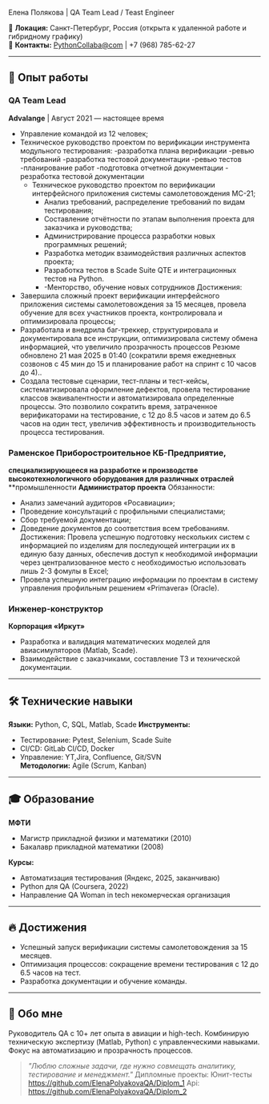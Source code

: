 Елена Полякова | QA Team Lead / Teast Engineer

📍 **Локация:** Санкт-Петербург, Россия (открыта к удаленной работе и гибридному графику)  
📧 **Контакты:** [PythonCollaba@com](mailto:elena.andreevna.polyakova@gmail.com) | +7 (968) 785-62-27  


---

## 🚀 Опыт работы

### **QA Team Lead**  
**Advalange** | Август 2021 — настоящее время  
- Управление командой из 12 человек;
- Техническое руководство проектом по верификации инструмента модульного тестирования:
      -разработка плана верификации
      -ревью требований
      -разработка тестовой документации
      -ревью тестов
      -планирование работ
      -подготовка отчетной документации
      - резработка тестовой документации
  - Техническое руководство проектом по верификации интерфейсного приложения системы
самолетовождения МС-21;
      - Анализ требований, распределение требований по видам тестирования;
      - Составление отчётности по этапам выполнения проекта для заказчика и руководства;
      - Администрирование процесса разработки новых программных решений;
      - Разработка методик взаимодействия различных аспектов проекта;
      - Разработка тестов в Scade Suite QTE и интеграционных тестов на Python.
      - -Менторство, обучение новых сотрудников
Достижения:
 - Завершила сложный проект верификации интерфейсного приложения системы
самолетовождения за 15 месяцев, провела обучение для всех участников проекта,
контролировала и оптимизировала процессы;
- Разработала и внедрила баг-треккер, структурировала и документировала все инструкции,
оптимизировала систему обмена информацией, что увеличило прозрачность процессов
Резюме обновлено 21 мая 2025 в 01:40
(сократили время ежедневных созвонов с 45 мин до 15 и планирование работ на спринт с 10
часов до 4)..
- Создала тестовые сценарии, тест-планы и тест-кейсы, систематизировала оформление
дефектов, провела тестирование классов эквивалентности и автоматизировала определенные
процессы. Это позволило сократить время, затраченное верификаторами на тестирование, с 12
до 8.5 часов и затем до 6.5 часов на один тест, увеличив эффективность и производительность
процесса тестирования.

### **Раменское Приборостроительное КБ-Предприятие,**
**специализирующееся на разработке и производстве**
**высокотехнологичного оборудования для различных отраслей**
**промышленности
**Администратор проекта**
Обязанности:
   - Анализ замечаний аудиторов «Росавиации»;
  - Проведение консультаций с профильными специалистами;
  - Сбор требуемой документации;
  - Доведение документов до соответствия всем требованиям.
Достижения:
Провела успешную подготовку нескольких систем с информацией по изделиям для
последующей интеграции их в единую базу данных, обеспечив доступ к необходимой
информации через централизованное место с необходимостью использовать лишь 2-3 фомулы
в Excel;
- Провела успешную интеграцию информации по проектам в систему управления
профильным решением «Primavera» (Oracle).

### **Инженер-конструктор**  
**Корпорация «Иркут»** 
- Разработка и валидация математических моделей для авиасимуляторов (Matlab, Scade).  
- Взаимодействие с заказчиками, составление ТЗ и технической документации.  

---

## 🛠 Технические навыки  
**Языки:** Python,  C, SQL, Matlab, Scade
**Инструменты:**  
- Тестирование: Pytest, Selenium, Scade Suite  
- CI/CD: GitLab CI/CD, Docker  
- Управление: YT,Jira, Confluence, Git/SVN  
**Методологии:** Agile (Scrum, Kanban) 

---

## 🎓 Образование  
**МФТИ**  
- Магистр прикладной физики и математики (2010)  
- Бакалавр прикладной математики (2008)  

**Курсы:**  
- Автоматизация тестирования (Яндекс, 2025, заканчиваю)  
- Python для QA (Coursera, 2022)
- Направление QA Woman in tech некомерческая организация

---

## 🔥 Достижения  
- Успешный запуск верификации  системы самолетовождения за 15 месяцев.  
- Оптимизация процессов: сокращение времени тестирования с 12 до 6.5 часов на тест.  
- Разработка документации и обучение команды.  

---

## 💬 Обо мне  
Руководитель QA с 10+ лет опыта в авиации и high-tech. Комбинирую техническую экспертизу (Matlab, Python) с управленческими навыками. Фокус на автоматизацию и прозрачность процессов.  

> *"Люблю сложные задачи, где нужно совмещать аналитику, тестирование и менеджмент."*
Дипломные проекты:
> Юнит-тесты https://github.com/ElenaPolyakovaQA/Diplom_1
> Api: https://github.com/ElenaPolyakovaQA/Diplom_2
